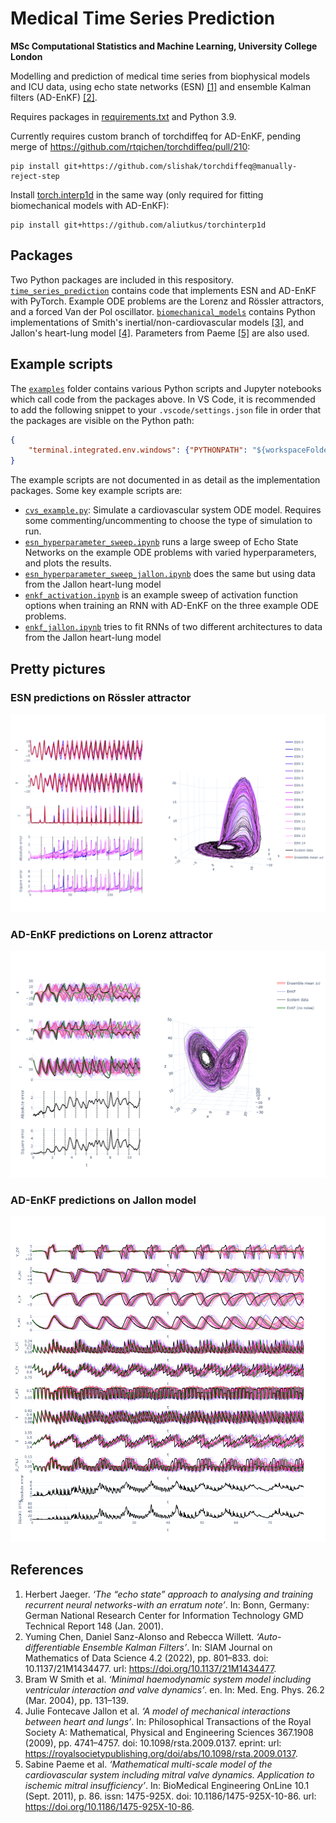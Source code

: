 # Medical Time Series Prediction
**MSc Computational Statistics and Machine Learning, University College London**

Modelling and prediction of medical time series from biophysical models and ICU data, using echo state networks (ESN) [[1]](#references) and ensemble Kalman filters (AD-EnKF) [[2]](#references).

Requires packages in [requirements.txt](requirements.txt) and Python 3.9. 

Currently requires custom branch of torchdiffeq for AD-EnKF, pending merge of https://github.com/rtqichen/torchdiffeq/pull/210:
```
pip install git+https://github.com/slishak/torchdiffeq@manually-reject-step
```

Install [torch.interp1d](https://github.com/aliutkus/torchinterp1d) in the same way (only required for fitting biomechanical models with AD-EnKF):
```
pip install git+https://github.com/aliutkus/torchinterp1d
```

## Packages

Two Python packages are included in this respository. 
[`time_series_prediction`](time_series_prediction) contains code that implements ESN and AD-EnKF with PyTorch. Example ODE problems are the Lorenz and Rössler attractors, and a forced Van der Pol oscillator.
[`biomechanical_models`](biophysical_models) contains Python implementations of Smith's inertial/non-cardiovascular models [[3]](#references), and Jallon's heart-lung model [[4]](#references). Parameters from Paeme [[5]](#references) are also used.

## Example scripts

The [`examples`](examples) folder contains various Python scripts and Jupyter notebooks which call code from the packages above. In VS Code, it is recommended to add the following snippet to your `.vscode/settings.json` file in order that the packages are visible on the Python path:

```json
{
    "terminal.integrated.env.windows": {"PYTHONPATH": "${workspaceFolder}"}
}
```

The example scripts are not documented in as detail as the implementation packages. Some key example scripts are:
- [`cvs_example.py`](examples/cvs_example.py): Simulate a cardiovascular system ODE model. Requires some commenting/uncommenting to choose the type of simulation to run.
- [`esn_hyperparameter_sweep.ipynb`](examples/esn_hyperparameter_sweep.ipynb) runs a large sweep of Echo State Networks on the example ODE problems with varied hyperparameters, and plots the results.
- [`esn_hyperparameter_sweep_jallon.ipynb`](examples/esn_hyperparameter_sweep_jallon.ipynb) does the same but using data from the Jallon heart-lung model
- [`enkf_activation.ipynb`](examples/enkf_activation.ipynb) is an example sweep of activation function options when training an RNN with AD-EnKF on the three example ODE problems.
- [`enkf_jallon.ipynb`](examples/enkf_jallon.ipynb) tries to fit RNNs of two different architectures to data from the Jallon heart-lung model

## Pretty pictures

### ESN predictions on Rössler attractor
![ESN predictions on Rössler attractor](esn-rossler-lyap-best.png)

### AD-EnKF predictions on Lorenz attractor
![AD-EnKF predictions on Lorenz attractor](enkf-lorenz-best-err.png)

### AD-EnKF predictions on Jallon model
![AD-EnKF predictions on Jallon model](enkf-jallon-pred-wide.png)


## References
1. Herbert Jaeger. _‘The “echo state” approach to analysing and training recurrent neural networks-with an erratum note’_. In: Bonn, Germany: German National Research Center for Information Technology GMD Technical Report 148 (Jan. 2001).
2. Yuming Chen, Daniel Sanz-Alonso and Rebecca Willett. _‘Auto-differentiable Ensemble Kalman Filters’_. In: SIAM Journal on Mathematics of Data Science 4.2 (2022), pp. 801–833. doi: 10.1137/21M1434477. url: https://doi.org/10.1137/21M1434477.
3. Bram W Smith et al. _‘Minimal haemodynamic system model including ventricular interaction and valve dynamics’_. en. In: Med. Eng. Phys. 26.2 (Mar. 2004), pp. 131–139.
4. Julie Fontecave Jallon et al. _‘A model of mechanical interactions between heart and lungs’_. In: Philosophical Transactions of the Royal Society A: Mathematical, Physical and Engineering Sciences 367.1908 (2009), pp. 4741–4757. doi: 10.1098/rsta.2009.0137. eprint: url: https://royalsocietypublishing.org/doi/abs/10.1098/rsta.2009.0137.
5. Sabine Paeme et al. _‘Mathematical multi-scale model of the cardiovascular system including mitral valve dynamics. Application to ischemic mitral insufficiency’_. In: BioMedical Engineering OnLine 10.1 (Sept. 2011), p. 86. issn: 1475-925X. doi: 10.1186/1475-925X-10-86. url: https://doi.org/10.1186/1475-925X-10-86.
